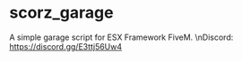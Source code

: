 # scorz_garage
A simple garage script for ESX Framework FiveM.
\nDiscord: https://discord.gg/E3ttj56Uw4
